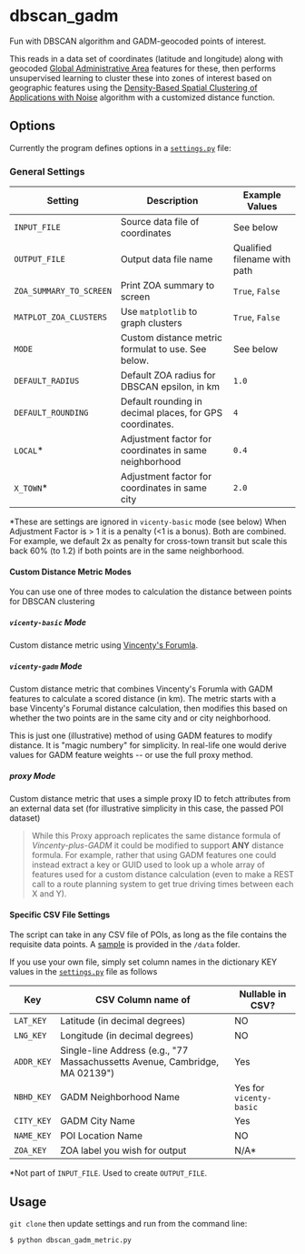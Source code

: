 # dbscan_gadm
Fun with DBSCAN algorithm and GADM-geocoded points of interest.

This reads in a data set of coordinates (latitude and longitude) along with 
geocoded [Global Administrative Area](http://www.gadm.org/) features
for these, then performs unsupervised learning to cluster these into 
zones of interest based on geographic features using the 
[Density-Based Spatial Clustering of Applications with Noise](https://en.wikipedia.org/wiki/DBSCAN) 
algorithm with a customized distance function.

## Options
Currently the program defines options in a [`settings.py`](https://github.com/JimHaughwout/gadm_scan/blob/master/settings.py) file:

### General Settings
Setting | Description | Example Values
----------------|-------------|-------
`INPUT_FILE` | Source data file of coordinates | See below
`OUTPUT_FILE` | Output data file name | Qualified filename with path
`ZOA_SUMMARY_TO_SCREEN` | Print ZOA summary to screen | `True`, `False`
`MATPLOT_ZOA_CLUSTERS` | Use `matplotlib` to graph clusters | `True`, `False`
`MODE` | Custom distance metric formulat to use. See below. | See below
`DEFAULT_RADIUS` | Default ZOA radius for DBSCAN epsilon, in km | `1.0`
`DEFAULT_ROUNDING` | Default rounding in decimal places, for GPS coordinates. | `4`
`LOCAL`* | Adjustment factor for coordinates in same  neighborhood | `0.4`
`X_TOWN`* | Adjustment factor for coordinates in same city | `2.0`

*These are settings are ignored in `vicenty-basic` mode (see below)
When Adjustment Factor is > 1 it is a penalty (<1 is a bonus). Both are combined.
For example, we default 2x as penalty for cross-town transit but scale this back
60% (to 1.2) if both points are in the same neighborhood.

#### Custom Distance Metric Modes
You can use one of three modes to calculation the distance between points for
DBSCAN clustering

##### `vicenty-basic` Mode
Custom distance metric using [Vincenty's Forumla](https://en.wikipedia.org/wiki/Vincenty%27s_formulae).

##### `vicenty-gadm` Mode
Custom distance metric that combines Vincenty's Forumla with GADM features
to calculate a scored distance (in km). The metric starts with a base
Vincenty's Forumal distance calculation, then modifies this based on
whether the two points are in the same city and or city neighborhood.

This is just one (illustrative) method of using GADM features to modify
distance. It is "magic numbery" for simplicity. In real-life one would 
derive values for GADM feature weights -- or use the full proxy method.

##### proxy Mode
Custom distance metric that uses a simple proxy ID to fetch attributes
from an external data set (for illustrative simplicity in this case, 
the passed POI dataset)

>While this Proxy approach replicates the same distance formula
of _Vincenty-plus-GADM_ it could be modified to support **ANY** distance formula.
For example, rather that using GADM features one could instead extract 
a key or GUID used to look up a whole array of features used for a custom
distance calculation (even to make a REST call to a route planning system
to get true driving times between each X and Y). 

#### Specific CSV File Settings
The script can take in any CSV file of POIs, as long as the file contains
the requisite data points. A [sample](https://github.com/JimHaughwout/gadm_scan/blob/master/data/points_of_interest.csv) is provided
in the `/data` folder.

If you use your own file, simply set column names in the dictionary KEY values
in the [`settings.py`](https://github.com/JimHaughwout/gadm_scan/blob/master/settings.py) 
file as follows

Key | CSV Column name of | Nullable in CSV?
----|--------------------|---------
`LAT_KEY` | Latitude (in decimal degrees) | NO
`LNG_KEY` | Longitude (in decimal degrees) | NO
`ADDR_KEY` | Single-line Address (e.g., "77 Massachussetts Avenue, Cambridge, MA 02139") | Yes
`NBHD_KEY` | GADM Neighborhood Name| Yes for `vicenty-basic`
`CITY_KEY` | GADM City Name | Yes
`NAME_KEY` | POI Location Name | NO
`ZOA_KEY` | ZOA label you wish for output | N/A*

*Not part of `INPUT_FILE`. Used to create `OUTPUT_FILE`.

## Usage
`git clone` then update settings and run from the command line:
```sh
$ python dbscan_gadm_metric.py
```
